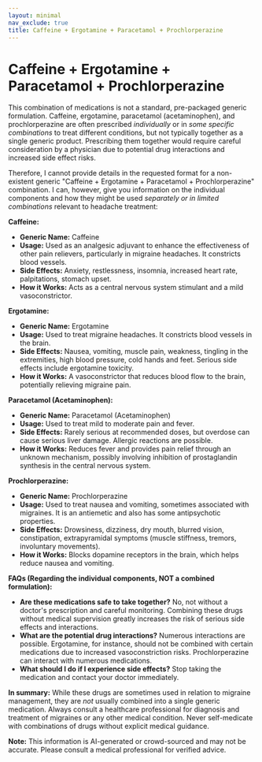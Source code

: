 ```yaml
---
layout: minimal
nav_exclude: true
title: Caffeine + Ergotamine + Paracetamol + Prochlorperazine
---
```


# Caffeine + Ergotamine + Paracetamol + Prochlorperazine

This combination of medications is not a standard, pre-packaged generic formulation.  Caffeine, ergotamine, paracetamol (acetaminophen), and prochlorperazine are often prescribed *individually* or in *some specific combinations* to treat different conditions, but not typically together as a single generic product.  Prescribing them together would require careful consideration by a physician due to potential drug interactions and increased side effect risks.

Therefore, I cannot provide details in the requested format for a non-existent generic "Caffeine + Ergotamine + Paracetamol + Prochlorperazine" combination.  I can, however, give you information on the individual components and how they might be used *separately or in limited combinations* relevant to headache treatment:


**Caffeine:**

* **Generic Name:** Caffeine
* **Usage:**  Used as an analgesic adjuvant to enhance the effectiveness of other pain relievers, particularly in migraine headaches. It constricts blood vessels.
* **Side Effects:**  Anxiety, restlessness, insomnia, increased heart rate, palpitations, stomach upset.
* **How it Works:**  Acts as a central nervous system stimulant and a mild vasoconstrictor.

**Ergotamine:**

* **Generic Name:** Ergotamine
* **Usage:**  Used to treat migraine headaches.  It constricts blood vessels in the brain.
* **Side Effects:**  Nausea, vomiting, muscle pain, weakness, tingling in the extremities, high blood pressure, cold hands and feet.  Serious side effects include ergotamine toxicity.
* **How it Works:**  A vasoconstrictor that reduces blood flow to the brain, potentially relieving migraine pain.

**Paracetamol (Acetaminophen):**

* **Generic Name:** Paracetamol (Acetaminophen)
* **Usage:**  Used to treat mild to moderate pain and fever.
* **Side Effects:**  Rarely serious at recommended doses, but overdose can cause serious liver damage.  Allergic reactions are possible.
* **How it Works:**  Reduces fever and provides pain relief through an unknown mechanism, possibly involving inhibition of prostaglandin synthesis in the central nervous system.

**Prochlorperazine:**

* **Generic Name:** Prochlorperazine
* **Usage:**  Used to treat nausea and vomiting, sometimes associated with migraines. It is an antiemetic and also has some antipsychotic properties.
* **Side Effects:**  Drowsiness, dizziness, dry mouth, blurred vision, constipation, extrapyramidal symptoms (muscle stiffness, tremors, involuntary movements).
* **How it Works:**  Blocks dopamine receptors in the brain, which helps reduce nausea and vomiting.


**FAQs (Regarding the individual components, NOT a combined formulation):**

* **Are these medications safe to take together?**  No, not without a doctor's prescription and careful monitoring.  Combining these drugs without medical supervision greatly increases the risk of serious side effects and interactions.
* **What are the potential drug interactions?**  Numerous interactions are possible.  Ergotamine, for instance, should not be combined with certain medications due to increased vasoconstriction risks.  Prochlorperazine can interact with numerous medications.
* **What should I do if I experience side effects?**  Stop taking the medication and contact your doctor immediately.

**In summary:** While these drugs are sometimes used in relation to migraine management, they are *not* usually combined into a single generic medication.  Always consult a healthcare professional for diagnosis and treatment of migraines or any other medical condition.  Never self-medicate with combinations of drugs without explicit medical guidance.


**Note:** This information is AI-generated or crowd-sourced and may not be accurate. Please consult a medical professional for verified advice.